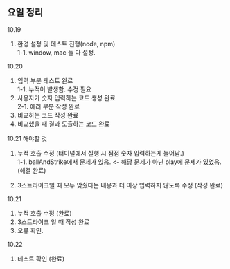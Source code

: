 ## 요일 정리

10.19</br>
1. 환경 설정 및 테스트 진행(node, npm)</br>
1-1. window, mac 둘 다 설정.

10.20</br>
1. 입력 부분 테스트 완료</br>
1-1. 누적이 발생함. 수정 필요
2. 사용자가 숫자 입력하는 코드 생성 완료 </br>
2-1. 에러 부분 작성 완료
3. 비교하는 코드 작성 완료
4. 비교했을 때 결과 도출하는 코드 완료

10.21 해야할 것</br>

1. 누적 호출 수정 (터미널에서 실행 시 점점 숫자 입력하는게 늘어남.)</br>
1-1. ballAndStrike에서 문제가 있음. <- 해당 문제가 아닌 play에 문제가 있었음.(해결 완료)

2. 3스트라이크일 때 모두 맞췄다는 내용과 더 이상 입력하지 않도록 수정 (작성 완료)


10.21 </br>
1. 누적 호출 수정 (완료)
2. 3스트라이크 일 때 작성 완료
3. 오류 확인.

10.22 </br>
1. 테스트 확인 (완료)